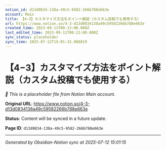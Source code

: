 ```yaml
---
notion_id: d13d0834-138a-49c5-9582-266b788e663e
account: Main
title: 【4−3】カスタマイズ方法をポイント解説（カスタム投稿でも使用する）
url: https://www.notion.so/4-3-d13d0834138a49c59582266b788e663e
created_time: 2023-09-11T00:13:00.000Z
last_edited_time: 2023-09-11T00:13:00.000Z
sync_status: placeholder
sync_time: 2025-07-12T15:01:15.086819
---
```


# 【4−3】カスタマイズ方法をポイント解説（カスタム投稿でも使用する）

*🔄 This is a placeholder file from Notion Main account.*

**Original URL**: https://www.notion.so/4-3-d13d0834138a49c59582266b788e663e

**Status**: Content will be synced in a future update.

**Page ID**: `d13d0834-138a-49c5-9582-266b788e663e`

---

*Generated by Obsidian-Notion sync at 2025-07-12 15:01:15*
